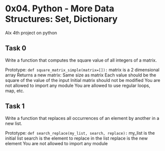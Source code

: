 
# 0x04. Python - More Data Structures: Set, Dictionary

Alx 4th project on python 


## Task 0
Write a function that computes the square value of all integers of a matrix.

Prototype: `def square_matrix_simple(matrix=[]):`
matrix is a 2 dimensional array
Returns a new matrix:
Same size as matrix
Each value should be the square of the value of the input
Initial matrix should not be modified
You are not allowed to import any module
You are allowed to use regular loops, map, etc.
## Task 1
Write a function that replaces all occurrences of an element by another in a new list.

Prototype: `def search_replace(my_list, search, replace):`
my_list is the initial list
search is the element to replace in the list
replace is the new element
You are not allowed to import any module